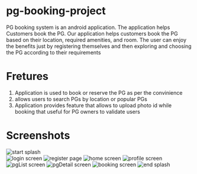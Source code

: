 # pg-booking-project
PG booking system is an android application. The application helps Customers book the PG. Our application helps customers book the PG based on their location, required amenities, and room. The user can enjoy the benefits just by registering themselves and then exploring and choosing the PG according to their requirements

# Fretures 

1. Application is used to book or reserve the PG as per the convinience
2. allows users to search PGs by location or popular PGs
3. Application provides feature that allows to upload photo id while booking that useful for PG owners to validate users

# Screenshots

![start splash](https://user-images.githubusercontent.com/96775945/234928702-fc6a5432-7bad-44d3-8b06-112cea5d377d.jpg)  
![login screen](https://user-images.githubusercontent.com/96775945/234928958-2e0ce966-be6c-4d80-94ab-b5ec122f882b.jpg)
![register page](https://user-images.githubusercontent.com/96775945/234929004-46d5dd6b-fcad-49ca-b4e4-c83af3bae42b.png)
![home screen](https://user-images.githubusercontent.com/96775945/234929106-79c7e648-9dd4-42f7-bb8c-db2457c1384f.jpg)
![profile screen](https://user-images.githubusercontent.com/96775945/234929156-7bcad11a-2a27-4f97-a234-733be20245ff.jpg)
![pgList screen](https://user-images.githubusercontent.com/96775945/234929220-4b820749-f910-40b7-bfc7-e4862edcbe87.jpg)
![pgDetail screen](https://user-images.githubusercontent.com/96775945/234929311-ee2dc714-2b2a-45c2-a1b3-9806a8735a7e.jpg)
![booking screen](https://user-images.githubusercontent.com/96775945/234929358-2e0cf9bb-25e5-47cd-a6d6-33467b95c93a.jpg)
![end splash](https://user-images.githubusercontent.com/96775945/234929420-ea72f6c5-82a4-4e2e-af17-ba7d079bc97c.jpg)
